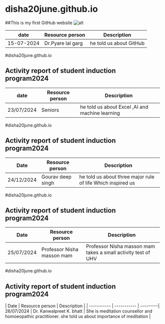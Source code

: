 # disha20june.github.io
##This is my first GitHub website 
![alt]()

| date | Resource person |Description |
| ----------- | ----------- |---------|
| 15-07-2024 | Dr.Pyare lal garg | he told us about GitHub |

#disha20june.github.io
## Activity report of student induction program2024


| date | Resource person | Description |
| ----------- | ----------- |---------|
| 23/07/2024 | Seniors | he told us about Excel ,AI and machine learning|

#disha20june.github.io
## Activity report of student induction program2024


| Date | Resource person | Description |
| ----------- | ----------- | ---------|
| 24/12/2024 | Gourav deep singh | he told us about three major rule of life Which inspired us |


#disha20june.github.io
## Activity report of student induction program2024


| Date | Resource person | Description |
| ----------- | ----------- | ---------|
| 25/07/2024 | Professor Nisha masson mam | Professor Nisha masson mam takes a small activity test of UHV |

#disha20june.github.io
## Activity report of student induction program2024


| Date | Resource person | Description |
| ----------- | ----------- | ---------| 26/07/2024 | Dr. Kanwalpreet K. bhatt | She is meditation counsellor and homoeopathic practitioner. she told us about importance of meditation |

